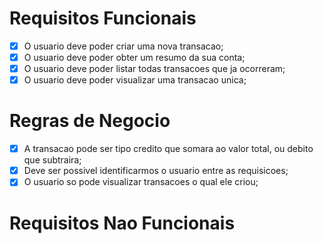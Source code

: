 # Requisitos Funcionais

- [x] O usuario deve poder criar uma nova transacao;
- [x] O usuario deve poder obter um resumo da sua conta;
- [x] O usuario deve poder listar todas transacoes que ja ocorreram;
- [x] O usuario deve poder visualizar uma transacao unica;

# Regras de Negocio

- [x] A transacao pode ser tipo credito que somara ao valor total, ou debito que subtraira;
- [x] Deve ser possivel identificarmos o usuario entre as requisicoes;
- [x] O usuario so pode visualizar transacoes o qual ele criou;

# Requisitos Nao Funcionais